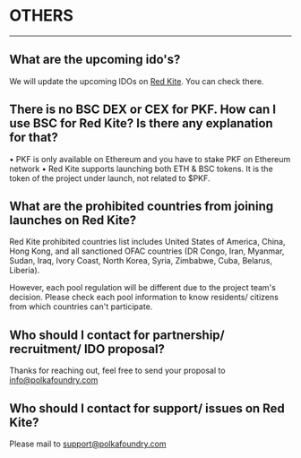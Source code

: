 # OTHERS

---

<h2> What are the upcoming ido's? </h2>

We will update the upcoming IDOs on <a href="https://redkite.polkafoundry.com/#/dashboard" target="_blank">Red Kite</a>. You can check there.

<h2> There is no BSC DEX or CEX for PKF. How can I use BSC for Red Kite? Is there any explanation for that?   </h2>

• PKF is only available on Ethereum and you have to stake PKF on Ethereum network 
• Red Kite supports launching both ETH  & BSC tokens. It is the token of the project under launch, not related to $PKF.

<h2> What are the prohibited countries from joining launches on Red Kite? </h2>

Red Kite prohibited countries list includes United States of America, China, Hong Kong, and all sanctioned OFAC countries (DR Congo, Iran, Myanmar, Sudan, Iraq, Ivory Coast, North Korea, Syria, Zimbabwe, Cuba, Belarus, Liberia). 

However, each pool regulation will be different due to the project team's decision. Please check each pool information to know residents/ citizens from which countries can't participate.

<h2> Who should I contact for partnership/ recruitment/ IDO proposal? </h2>

Thanks for reaching out, feel free to send your proposal to info@polkafoundry.com

<h2> Who should I contact for support/ issues on Red Kite? </h2>

Please mail to <a href="mailto:support@polkafoundry.com">support@polkafoundry.com</a>
